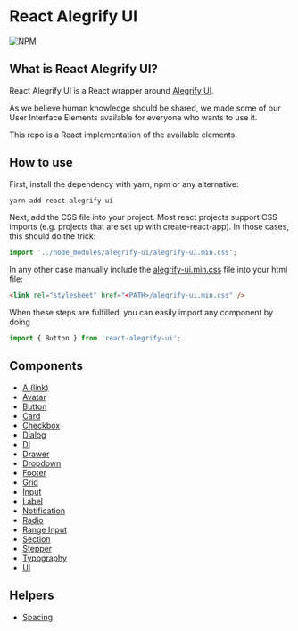 # React Alegrify UI

[![NPM](https://nodei.co/npm/react-alegrify-ui.png)](https://npmjs.org/package/react-alegrify-ui)

## What is React Alegrify UI?

React Alegrify UI is a React wrapper around [Alegrify UI](https://dejakob.github.io/alegrify-ui).

As we believe human knowledge should be shared, we made some of our User Interface Elements available 
for everyone who wants to use it.

This repo is a React implementation of the available elements.

## How to use

First, install the dependency with yarn, npm or any alternative:

```bash
yarn add react-alegrify-ui
```

Next, add the CSS file into your project.
Most react projects support CSS imports (e.g. projects that are set up with create-react-app).
In those cases, this should do the trick:

```js
import '../node_modules/alegrify-ui/alegrify-ui.min.css';
```

In any other case manually include the [alegrify-ui.min.css](https://raw.githubusercontent.com/dejakob/alegrify-ui/master/alegrify-ui.min.css) file into your html file:

```html
<link rel="stylesheet" href="<PATH>/alegrify-ui.min.css" />
```

When these steps are fulfilled, you can easily import any component by doing

```js
import { Button } from 'react-alegrify-ui';
```

## Components

* [A (link)](https://dejakob.github.io/react-alegrify-ui/docs-build/a.html)
* [Avatar](https://dejakob.github.io/react-alegrify-ui/docs-build/avatar.html)
* [Button](https://dejakob.github.io/react-alegrify-ui/docs-build/button.html)
* [Card](https://dejakob.github.io/react-alegrify-ui/docs-build/card.html)
* [Checkbox](https://dejakob.github.io/react-alegrify-ui/docs-build/checkbox.html)
* [Dialog](https://dejakob.github.io/react-alegrify-ui/docs-build/dialog.html)
* [Dl](https://dejakob.github.io/react-alegrify-ui/docs-build/dl.html)
* [Drawer](https://dejakob.github.io/react-alegrify-ui/docs-build/drawer.html)
* [Dropdown](https://dejakob.github.io/react-alegrify-ui/docs-build/dropdown.html)
* [Footer](https://dejakob.github.io/react-alegrify-ui/docs-build/footer.html)
* [Grid](https://dejakob.github.io/react-alegrify-ui/docs-build/grid.html)
* [Input](https://dejakob.github.io/react-alegrify-ui/docs-build/input.html)
* [Label](https://dejakob.github.io/react-alegrify-ui/docs-build/label.html)
* [Notification](https://dejakob.github.io/react-alegrify-ui/docs-build/notification.html)
* [Radio](https://dejakob.github.io/react-alegrify-ui/docs-build/radio.html)
* [Range Input](https://dejakob.github.io/react-alegrify-ui/docs-build/range-input.html)
* [Section](https://dejakob.github.io/react-alegrify-ui/docs-build/section.html)
* [Stepper](https://dejakob.github.io/react-alegrify-ui/docs-build/stepper.html)
* [Typography](https://dejakob.github.io/react-alegrify-ui/docs-build/typography.html)
* [Ul](https://dejakob.github.io/react-alegrify-ui/docs-build/ul.html)

## Helpers

* [Spacing](https://dejakob.github.io/react-alegrify-ui/docs-build/spacing.html)

